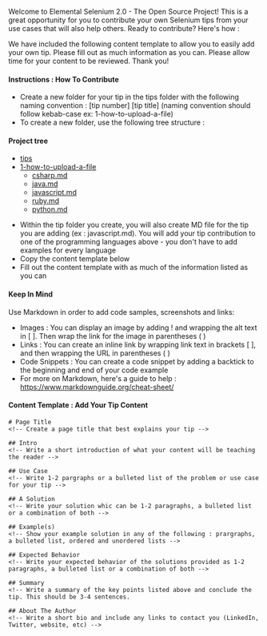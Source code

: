 Welcome to Elemental Selenium 2.0 - The Open Source Project! This is a great opportunity for you to contribute your own Selenium tips from your use cases that will also help others. Ready to contribute? Here's how :

We have included the following content template to allow you to easily add your own tip. Please fill out as much information as you can. Please allow time for your content to be reviewed. Thank you! 

#### Instructions : How To Contribute 
-  Create a new folder for your tip in the tips folder with the following naming convention : [tip number] [tip title] (naming convention should follow kebab-case ex: 1-how-to-upload-a-file)
-  To create a new folder, use the following tree structure :

#### Project tree
 * [tips](./tips)
 * [1-how-to-upload-a-file](./how-to-upload-a-file)
   * [csharp.md](./how-to-upload-a-file/csharp.md)
   * [java.md](./how-to-upload-a-file/java.md)
   * [javascript.md](./how-to-upload-a-file/javascript.md)
   * [ruby.md](./how-to-upload-a-file/ruby.md)
   * [python.md](./how-to-upload-a-file/python.md)
-  Within the tip folder you create, you will also create MD file for the tip you are adding (ex : javascript.md). You will add your tip contribution to one of the programming languages above - you don't have to add examples for every language
-  Copy the content template below 
-  Fill out the content template with as much of the information listed as you can

#### Keep In Mind 
Use Markdown in order to add code samples, screenshots and links:
- Images : You can display an image by adding ! and wrapping the alt text in [ ]. Then wrap the link for the image in parentheses ( ) 	
- Links : You can create an inline link by wrapping link text in brackets [ ], and then wrapping the URL in parentheses ( )
- Code Snippets : You can create a code snippet by adding a backtick to the beginning and end of your code example 
- For more on Markdown, here's a guide to help : https://www.markdownguide.org/cheat-sheet/

#### Content Template : Add Your Tip Content

```
# Page Title
<!-- Create a page title that best explains your tip -->

## Intro
<!-- Write a short introduction of what your content will be teaching the reader -->

## Use Case
<!-- Write 1-2 pargraphs or a bulleted list of the problem or use case for your tip -->

## A Solution
<!-- Write your solution whic can be 1-2 paragraphs, a bulleted list or a combination of both -->

## Example(s)
<!-- Show your example solution in any of the following : prargraphs, a bulleted list, ordered and unordered lists -->

## Expected Behavior
<!-- Write your expected behavior of the solutions provided as 1-2 paragraphs, a bulleted list or a combination of both -->

## Summary
<!-- Write a summary of the key points listed above and conclude the tip. This should be 3-4 sentences. 

## About The Author
<!-- Write a short bio and include any links to contact you (LinkedIn, Twitter, website, etc) -->

```
